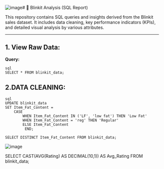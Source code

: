 ![image](https://github.com/user-attachments/assets/bb3069ab-c4f1-4195-816e-9bf6b74f9439)# 🛒 Blinkit Analysis (SQL Report)

This repository contains SQL queries and insights derived from the Blinkit sales dataset. It includes data cleaning, key performance indicators (KPIs), and detailed visual analysis by various attributes.

---

## 1. View Raw Data:

**Query:**

```
sql
SELECT * FROM blinkit_data;
```

## 2.DATA CLEANING:

```
sql
UPDATE blinkit_data
SET Item_Fat_Content = 
    CASE 
        WHEN Item_Fat_Content IN ('LF', 'low fat') THEN 'Low Fat'
        WHEN Item_Fat_Content = 'reg' THEN 'Regular'
        ELSE Item_Fat_Content
         END;

SELECT DISTINCT Item_Fat_Content FROM blinkit_data;
```
![image](https://github.com/user-attachments/assets/8c0ac9ea-6603-4394-8e86-906cb8f38ba0)




SELECT CAST(AVG(Rating) AS DECIMAL(10,1)) AS Avg_Rating
FROM blinkit_data;

